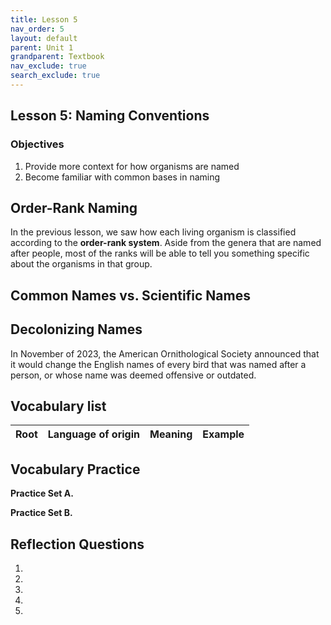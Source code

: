 ```yaml
---
title: Lesson 5
nav_order: 5
layout: default
parent: Unit 1
grandparent: Textbook
nav_exclude: true
search_exclude: true
---
```


## Lesson 5: Naming Conventions

### Objectives

1. Provide more context for how organisms are named
2. Become familiar with common bases in naming

## Order-Rank Naming

In the previous lesson, we saw how each living organism is classified according to the **order-rank system**. Aside from the genera that are named after people, most of the ranks will be able to tell you something specific about the organisms in that group.

## Common Names vs. Scientific Names

## Decolonizing Names

In November of 2023, the American Ornithological Society announced that it would change the English names of every bird that was named after a person, or whose name was deemed offensive or outdated.

## Vocabulary list

| Root          | Language of origin    | Meaning                   | Example           |
| :---:         | :---:                 | :---                      | :---              |

## Vocabulary Practice

**Practice Set A.**

**Practice Set B.**

## Reflection Questions

1.
2.
3.
4.
5. 